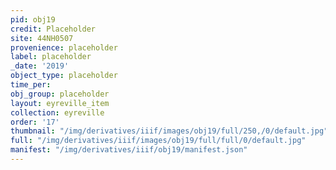```yaml
---
pid: obj19
credit: Placeholder
site: 44NH0507
provenience: placeholder
label: placeholder
_date: '2019'
object_type: placeholder
time_per: 
obj_group: placeholder
layout: eyreville_item
collection: eyreville
order: '17'
thumbnail: "/img/derivatives/iiif/images/obj19/full/250,/0/default.jpg"
full: "/img/derivatives/iiif/images/obj19/full/full/0/default.jpg"
manifest: "/img/derivatives/iiif/obj19/manifest.json"
---
```

